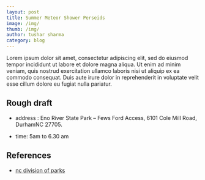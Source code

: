 ```yaml
---
layout: post
title: Summer Meteor Shower Perseids
image: /img/
thumb: /img/
author: tushar sharma
category: blog
---
```


Lorem ipsum dolor sit amet, consectetur adipiscing elit, sed do eiusmod tempor incididunt ut labore et dolore magna aliqua. Ut enim ad minim veniam, quis nostrud exercitation ullamco laboris nisi ut aliquip ex ea commodo consequat. Duis aute irure dolor in reprehenderit in voluptate velit esse cillum dolore eu fugiat nulla pariatur.<!-- truncate_here -->

## Rough draft

* address : Eno River State Park – Fews Ford Access, 6101 Cole Mill Road, DurhamNC 27705. 

* time: 5am to 6.30 am

## References

* [nc division of parks](https://www.ncparks.gov/news/events/summer-meteor-shower-perseids)



